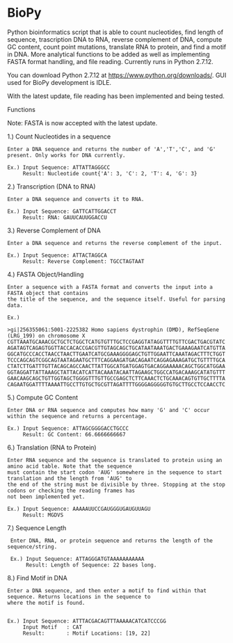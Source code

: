 # BioPy
Python bioinformatics script that is able to count nucleotides, find length of sequence, trascription DNA to RNA, reverse complement of DNA, compute GC content, count point mutations, translate RNA to protein, and find a motif in DNA. More analytical functions to be added as well as implementing FASTA format handling, and file reading. Currently runs in Python 2.7.12.

You can download Python 2.7.12 at https://www.python.org/downloads/. GUI used for BioPy development is IDLE.

With the latest update, file reading has been implemented and being tested.


Functions 

Note: FASTA is now accepted with the latest update.

1.) Count Nucleotides in a sequence

    Enter a DNA sequence and returns the number of 'A','T','C', and 'G' present. Only works for DNA currently.
    
    Ex.) Input Sequence: ATTATTAGGGCC
         Result: Nucleotide count{'A': 3, 'C': 2, 'T': 4, 'G': 3}
         

2.) Transcription (DNA to RNA)
  
    Enter a DNA sequence and converts it to RNA.
    
    Ex.) Input Sequence: GATTCATTGGACCT
         Result: RNA: GAUUCAUUGGACCU
         
         
3.) Reverse Complement of DNA

    Enter a DNA sequence and returns the reverse complement of the input.
    
    Ex.) Input Sequence: ATTACTAGGCA
         Result: Reverse Complement: TGCCTAGTAAT
         
         
4.) FASTA Object/Handling
    
    Enter a sequence with a FASTA format and converts the input into a FASTA object that contains
    the title of the sequence, and the sequence itself. Useful for parsing data.

    Ex.)
    
    >gi|256355061:5001-2225382 Homo sapiens dystrophin (DMD), RefSeqGene (LRG_199) on chromosome X
    CGTTAAATGCAAACGCTGCTCTGGCTCATGTGTTTGCTCCGAGGTATAGGTTTTGTTCGACTGACGTATC
    AGATAGTCAGAGTGGTTACCACACCGACGTTGTAGCAGCTGCATAATAAATGACTGAAAGAATCATGTTA
    GGCATGCCCACCTAACCTAACTTGAATCATGCGAAAGGGGAGCTGTTGGAATTCAAATAGACTTTCTGGT
    TCCCAGCAGTCGGCAGTAATAGAATGCTTTCAGGAAGATGACAGAATCAGGAGAAAGATGCTGTTTTGCA
    CTATCTTGATTTGTTACAGCAGCCAACTTATTGGCATGATGGAGTGACAGGAAAAACAGCTGGCATGGAA
    GGTAGGATTATTAAAGCTATTACATCATTACAAATACAATTAGAAGCTGGCCATGACAAAGCATATGTTT
    GAACAAGCAGCTGTTGGTAGCTGGGGTTTGTTGCCGAGCTCTTCAAACTCTGCAAACAGTGTTGCTTTTA
    CAGAATGGATTTTAAAATTGCCTTGTGCTGCGTTAGATTTTGGGGAGGGGGTGTGCTTGCCTCCAACCTC
          

5.) Compute GC Content

    Enter DNA or RNA sequence and computes how many 'G' and 'C' occur within the sequence and returns a percentage.
    
    Ex.) Input Sequence: ATTAGCGGGGACCTGCCC
         Result: GC Content: 66.6666666667
         
         
6.) Translation (RNA to Protein)

    Enter RNA sequence and the sequence is translated to protein using an amino acid table. Note that the sequence 
    must contain the start codon 'AUG' somewhere in the sequence to start translation and the length from 'AUG' to
    the end of the string must be divisible by three. Stopping at the stop codons or checking the reading frames has
    not been implemented yet.
    
    Ex.) Input Sequence: AAAAAUUCCGAUGGGUGAUGUUAGU
         Result: MGDVS
         
         
7.) Sequence Length
 
     Enter DNA, RNA, or protein sequence and returns the length of the sequence/string.
     
     Ex.) Input Sequence: ATTAGGGATGTAAAAAAAAAAA
          Result: Length of Sequence: 22 bases long.
          
          
          
8.) Find Motif in DNA

    Enter a DNA sequence, and then enter a motif to find within that sequence. Returns locations in the sequence to 
    where the motif is found.
    
    
    Ex.) Input Sequence: ATTTACGACAGTTTAAAAACATCATCCCGG
         Input Motif   : CAT
         Result:       : Motif Locations: [19, 22]
